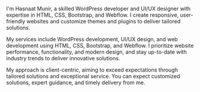 I'm Hasnaat Munir, a skilled WordPress developer and UI/UX designer with expertise in HTML, CSS, Bootstrap, and Webflow. I create responsive, user-friendly websites and customize themes and plugins to deliver tailored solutions.

My services include WordPress development, UI/UX design, and web development using HTML, CSS, Bootstrap, and Webflow. I prioritize website performance, functionality, and modern design, and stay up-to-date with industry trends to deliver innovative solutions.

My approach is client-centric, aiming to exceed expectations through tailored solutions and exceptional service. You can expect customized solutions, expert guidance, and timely delivery from me.

